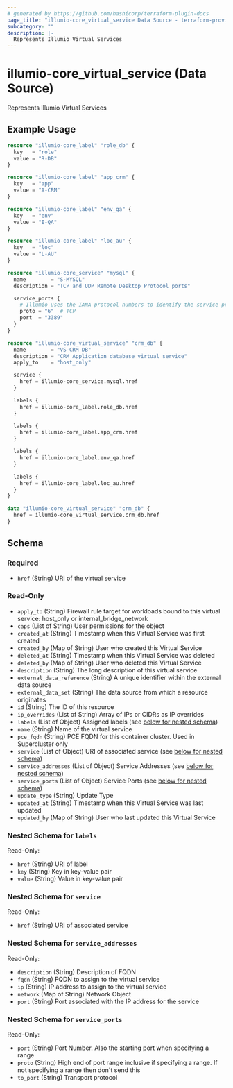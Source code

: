 ```yaml
---
# generated by https://github.com/hashicorp/terraform-plugin-docs
page_title: "illumio-core_virtual_service Data Source - terraform-provider-illumio-core"
subcategory: ""
description: |-
  Represents Illumio Virtual Services
---
```


# illumio-core_virtual_service (Data Source)

Represents Illumio Virtual Services

## Example Usage

```terraform
resource "illumio-core_label" "role_db" {
  key   = "role"
  value = "R-DB"
}

resource "illumio-core_label" "app_crm" {
  key   = "app"
  value = "A-CRM"
}

resource "illumio-core_label" "env_qa" {
  key   = "env"
  value = "E-QA"
}

resource "illumio-core_label" "loc_au" {
  key   = "loc"
  value = "L-AU"
}

resource "illumio-core_service" "mysql" {
  name        = "S-MYSQL"
  description = "TCP and UDP Remote Desktop Protocol ports"

  service_ports {
    # Illumio uses the IANA protocol numbers to identify the service proto
    proto = "6"  # TCP
    port  = "3389"
  }
}

resource "illumio-core_virtual_service" "crm_db" {
  name        = "VS-CRM-DB"
  description = "CRM Application database virtual service"
  apply_to    = "host_only"

  service {
    href = illumio-core_service.mysql.href
  }

  labels {
    href = illumio-core_label.role_db.href
  }

  labels {
    href = illumio-core_label.app_crm.href
  }

  labels {
    href = illumio-core_label.env_qa.href
  }

  labels {
    href = illumio-core_label.loc_au.href
  }
}

data "illumio-core_virtual_service" "crm_db" {
  href = illumio-core_virtual_service.crm_db.href
}
```

<!-- schema generated by tfplugindocs -->
## Schema

### Required

- `href` (String) URI of the virtual service

### Read-Only

- `apply_to` (String) Firewall rule target for workloads bound to this virtual service: host_only or internal_bridge_network
- `caps` (List of String) User permissions for the object
- `created_at` (String) Timestamp when this Virtual Service was first created
- `created_by` (Map of String) User who created this Virtual Service
- `deleted_at` (String) Timestamp when this Virtual Service was deleted
- `deleted_by` (Map of String) User who deleted this Virtual Service
- `description` (String) The long description of this virtual service
- `external_data_reference` (String) A unique identifier within the external data source
- `external_data_set` (String) The data source from which a resource originates
- `id` (String) The ID of this resource
- `ip_overrides` (List of String) Array of IPs or CIDRs as IP overrides
- `labels` (List of Object) Assigned labels (see [below for nested schema](#nestedatt--labels))
- `name` (String) Name of the virtual service
- `pce_fqdn` (String) PCE FQDN for this container cluster. Used in Supercluster only
- `service` (List of Object) URI of associated service (see [below for nested schema](#nestedatt--service))
- `service_addresses` (List of Object) Service Addresses (see [below for nested schema](#nestedatt--service_addresses))
- `service_ports` (List of Object) Service Ports (see [below for nested schema](#nestedatt--service_ports))
- `update_type` (String) Update Type
- `updated_at` (String) Timestamp when this Virtual Service was last updated
- `updated_by` (Map of String) User who last updated this Virtual Service

<a id="nestedatt--labels"></a>
### Nested Schema for `labels`

Read-Only:

- `href` (String) URI of label
- `key` (String) Key in key-value pair
- `value` (String) Value in key-value pair


<a id="nestedatt--service"></a>
### Nested Schema for `service`

Read-Only:

- `href` (String) URI of associated service


<a id="nestedatt--service_addresses"></a>
### Nested Schema for `service_addresses`

Read-Only:

- `description` (String) Description of FQDN
- `fqdn` (String) FQDN to assign to the virtual service
- `ip` (String) IP address to assign to the virtual service
- `network` (Map of String) Network Object
- `port` (String) Port associated with the IP address for the service


<a id="nestedatt--service_ports"></a>
### Nested Schema for `service_ports`

Read-Only:

- `port` (String) Port Number. Also the starting port when specifying a range
- `proto` (String) High end of port range inclusive if specifying a range. If not specifying a range then don't send this
- `to_port` (String) Transport protocol


